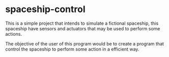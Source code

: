 # spaceship-control

This is a simple project that intends to simulate a fictional spaceship, this
spaceship have sensors and actuators that may be used to perform some actions. 

The objective of the user of this program would be to create a program that
control the spaceship to perform some action in a efficient way.
